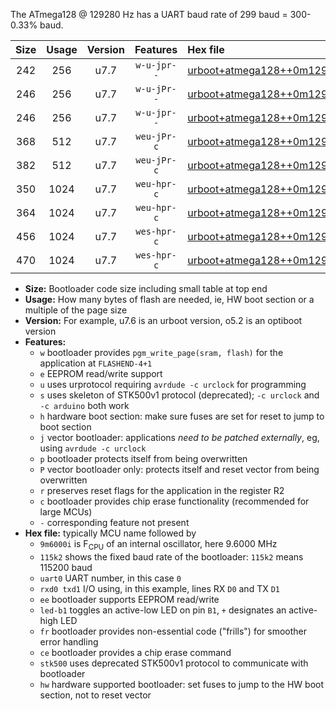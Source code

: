 The ATmega128 @ 129280 Hz has a UART baud rate of 299 baud = 300-0.33% baud.

|Size|Usage|Version|Features|Hex file|
|:-:|:-:|:-:|:-:|:--|
|242|256|u7.7|`w-u-jpr--`|[urboot+atmega128++0m129280i++++0k3_uart1_rxd2_txd3_led+b5.hex](https://raw.githubusercontent.com/stefanrueger/urboot.hex/main/cores/megacore/atmega128/internal_oscillator/fint++0m129280_Hz/br++++0k3_bps/urboot+atmega128++0m129280i++++0k3_uart1_rxd2_txd3_led+b5.hex)|
|246|256|u7.7|`w-u-jPr--`|[urboot+atmega128++0m129280i++++0k3_uart0_rxe0_txe1_led+b5.hex](https://raw.githubusercontent.com/stefanrueger/urboot.hex/main/cores/megacore/atmega128/internal_oscillator/fint++0m129280_Hz/br++++0k3_bps/urboot+atmega128++0m129280i++++0k3_uart0_rxe0_txe1_led+b5.hex)|
|246|256|u7.7|`w-u-jpr--`|[urboot+atmega128++0m129280i++++0k3_uart0_rxe0_txe1_led+b5_fr.hex](https://raw.githubusercontent.com/stefanrueger/urboot.hex/main/cores/megacore/atmega128/internal_oscillator/fint++0m129280_Hz/br++++0k3_bps/urboot+atmega128++0m129280i++++0k3_uart0_rxe0_txe1_led+b5_fr.hex)|
|368|512|u7.7|`weu-jPr-c`|[urboot+atmega128++0m129280i++++0k3_uart0_rxe0_txe1_ee_led+b5_fr_ce.hex](https://raw.githubusercontent.com/stefanrueger/urboot.hex/main/cores/megacore/atmega128/internal_oscillator/fint++0m129280_Hz/br++++0k3_bps/urboot+atmega128++0m129280i++++0k3_uart0_rxe0_txe1_ee_led+b5_fr_ce.hex)|
|382|512|u7.7|`weu-jPr-c`|[urboot+atmega128++0m129280i++++0k3_uart1_rxd2_txd3_ee_led+b5_fr_ce.hex](https://raw.githubusercontent.com/stefanrueger/urboot.hex/main/cores/megacore/atmega128/internal_oscillator/fint++0m129280_Hz/br++++0k3_bps/urboot+atmega128++0m129280i++++0k3_uart1_rxd2_txd3_ee_led+b5_fr_ce.hex)|
|350|1024|u7.7|`weu-hpr-c`|[urboot+atmega128++0m129280i++++0k3_uart0_rxe0_txe1_ee_led+b5_fr_ce_hw.hex](https://raw.githubusercontent.com/stefanrueger/urboot.hex/main/cores/megacore/atmega128/internal_oscillator/fint++0m129280_Hz/br++++0k3_bps/urboot+atmega128++0m129280i++++0k3_uart0_rxe0_txe1_ee_led+b5_fr_ce_hw.hex)|
|364|1024|u7.7|`weu-hpr-c`|[urboot+atmega128++0m129280i++++0k3_uart1_rxd2_txd3_ee_led+b5_fr_ce_hw.hex](https://raw.githubusercontent.com/stefanrueger/urboot.hex/main/cores/megacore/atmega128/internal_oscillator/fint++0m129280_Hz/br++++0k3_bps/urboot+atmega128++0m129280i++++0k3_uart1_rxd2_txd3_ee_led+b5_fr_ce_hw.hex)|
|456|1024|u7.7|`wes-hpr-c`|[urboot+atmega128++0m129280i++++0k3_uart0_rxe0_txe1_ee_led+b5_fr_ce_stk500_hw.hex](https://raw.githubusercontent.com/stefanrueger/urboot.hex/main/cores/megacore/atmega128/internal_oscillator/fint++0m129280_Hz/br++++0k3_bps/urboot+atmega128++0m129280i++++0k3_uart0_rxe0_txe1_ee_led+b5_fr_ce_stk500_hw.hex)|
|470|1024|u7.7|`wes-hpr-c`|[urboot+atmega128++0m129280i++++0k3_uart1_rxd2_txd3_ee_led+b5_fr_ce_stk500_hw.hex](https://raw.githubusercontent.com/stefanrueger/urboot.hex/main/cores/megacore/atmega128/internal_oscillator/fint++0m129280_Hz/br++++0k3_bps/urboot+atmega128++0m129280i++++0k3_uart1_rxd2_txd3_ee_led+b5_fr_ce_stk500_hw.hex)|

- **Size:** Bootloader code size including small table at top end
- **Usage:** How many bytes of flash are needed, ie, HW boot section or a multiple of the page size
- **Version:** For example, u7.6 is an urboot version, o5.2 is an optiboot version
- **Features:**
  + `w` bootloader provides `pgm_write_page(sram, flash)` for the application at `FLASHEND-4+1`
  + `e` EEPROM read/write support
  + `u` uses urprotocol requiring `avrdude -c urclock` for programming
  + `s` uses skeleton of STK500v1 protocol (deprecated); `-c urclock` and `-c arduino` both work
  + `h` hardware boot section: make sure fuses are set for reset to jump to boot section
  + `j` vector bootloader: applications *need to be patched externally*, eg, using `avrdude -c urclock`
  + `p` bootloader protects itself from being overwritten
  + `P` vector bootloader only: protects itself and reset vector from being overwritten
  + `r` preserves reset flags for the application in the register R2
  + `c` bootloader provides chip erase functionality (recommended for large MCUs)
  + `-` corresponding feature not present
- **Hex file:** typically MCU name followed by
  + `9m6000i` is F<sub>CPU</sub> of an internal oscillator, here 9.6000 MHz
  + `115k2` shows the fixed baud rate of the bootloader: `115k2` means 115200 baud
  + `uart0` UART number, in this case `0`
  + `rxd0 txd1` I/O using, in this example, lines RX `D0` and TX `D1`
  + `ee` bootloader supports EEPROM read/write
  + `led-b1` toggles an active-low LED on pin `B1`, `+` designates an active-high LED
  + `fr` bootloader provides non-essential code ("frills") for smoother error handling
  + `ce` bootloader provides a chip erase command
  + `stk500` uses deprecated STK500v1 protocol to communicate with bootloader
  + `hw` hardware supported bootloader: set fuses to jump to the HW boot section, not to reset vector

